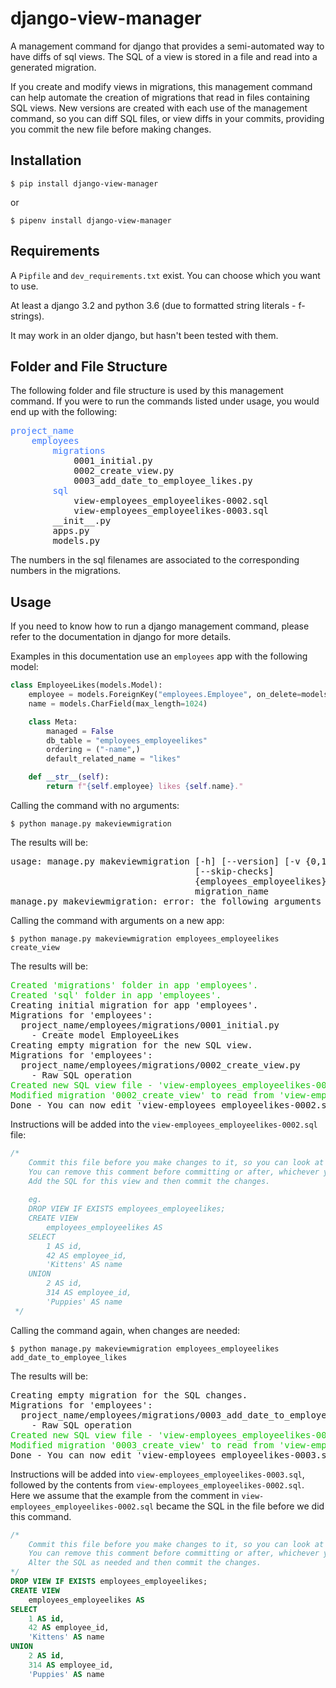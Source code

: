 # django-view-manager
A management command for django that provides a semi-automated way to have diffs of sql views.
The SQL of a view is stored in a file and read into a generated migration.

If you create and modify views in migrations, this management command can help automate the creation of migrations that read in files containing SQL views.  New versions are created with each use of the management command, so you can diff SQL files, or view diffs in your commits, providing you commit the new file before making changes.

## Installation

```shell
$ pip install django-view-manager
```
or
```shell
$ pipenv install django-view-manager
```

## Requirements

A `Pipfile` and `dev_requirements.txt` exist.  You can choose which you want to use.

At least a django 3.2 and python 3.6 (due to formatted string literals - f-strings).

It may work in an older django, but hasn't been tested with them.

## Folder and File Structure

The following folder and file structure is used by this management command.  If you were to run the commands listed under usage, you would end up with the following:

<style>
folder {color: #3B78FF;}
</style>

<pre>
<folder>project_name</folder>
    <folder>employees</folder>
        <folder>migrations</folder>
            0001_initial.py
            0002_create_view.py
            0003_add_date_to_employee_likes.py
        <folder>sql</folder>
            view-employees_employeelikes-0002.sql
            view-employees_employeelikes-0003.sql
        __init__.py
        apps.py
        models.py
</pre>

The numbers in the sql filenames are associated to the corresponding numbers in the migrations.

## Usage

<style>
green {color: #16C60C;}
</style>

If you need to know how to run a django management command, please refer to the documentation in django for more details.

Examples in this documentation use an `employees` app with the following model:
```python
class EmployeeLikes(models.Model):
    employee = models.ForeignKey("employees.Employee", on_delete=models.DO_NOTHING)
    name = models.CharField(max_length=1024)

    class Meta:
        managed = False
        db_table = "employees_employeelikes"
        ordering = ("-name",)
        default_related_name = "likes"

    def __str__(self):
        return f"{self.employee} likes {self.name}."
```

Calling the command with no arguments:

```shell
$ python manage.py makeviewmigration
```

The results will be:

<pre>
usage: manage.py makeviewmigration [-h] [--version] [-v {0,1,2,3}] [--settings SETTINGS] [--pythonpath PYTHONPATH] [--traceback] [--no-color] [--force-color]
                                   [--skip-checks]
                                   {employees_employeelikes}
                                   migration_name
manage.py makeviewmigration: error: the following arguments are required: db_table_name, migration_name
</pre>

Calling the command with arguments on a new app:

```shell
$ python manage.py makeviewmigration employees_employeelikes create_view
```

The results will be:

<pre>
<green>Created 'migrations' folder in app 'employees'.</green>
<green>Created 'sql' folder in app 'employees'.</green>
Creating initial migration for app 'employees'.
Migrations for 'employees':
  project_name/employees/migrations/0001_initial.py
    - Create model EmployeeLikes
Creating empty migration for the new SQL view.
Migrations for 'employees':
  project_name/employees/migrations/0002_create_view.py
    - Raw SQL operation
<green>Created new SQL view file - 'view-employees_employeelikes-0002.sql'.</green>
<green>Modified migration '0002_create_view' to read from 'view-employees_employeelikes-0002.sql'.</green>
Done - You can now edit 'view-employees_employeelikes-0002.sql'.
</pre>

Instructions will be added into the `view-employees_employeelikes-0002.sql` file:

```sql
/*
    Commit this file before you make changes to it, so you can look at the commits that follow for a diff.
    You can remove this comment before committing or after, whichever you'd prefer.
    Add the SQL for this view and then commit the changes.
    
    eg.
    DROP VIEW IF EXISTS employees_employeelikes;
    CREATE VIEW
        employees_employeelikes AS
    SELECT
        1 AS id,
        42 AS employee_id,
        'Kittens' AS name
    UNION
        2 AS id,
        314 AS employee_id,
        'Puppies' AS name
 */
```

Calling the command again, when changes are needed:

```shell
$ python manage.py makeviewmigration employees_employeelikes add_date_to_employee_likes
```

The results will be:

<pre>
Creating empty migration for the SQL changes.
Migrations for 'employees':
  project_name/employees/migrations/0003_add_date_to_employee_likes.py
    - Raw SQL operation
<green>Created new SQL view file - 'view-employees_employeelikes-0003.sql'.</green>
<green>Modified migration '0003_create_view' to read from 'view-employees_employeelikes-0003.sql' and 'view-employees_employeelikes-0002.sql'.</green>
Done - You can now edit 'view-employees_employeelikes-0003.sql'.
</pre>

Instructions will be added into `view-employees_employeelikes-0003.sql`, followed by the contents from `view-employees_employeelikes-0002.sql`.  Here we assume that the example from the comment in `view-employees_employeelikes-0002.sql` became the SQL in the file before we did this command.

```sql
/*
    Commit this file before you make changes to it, so you can look at the commits that follow for a diff.
    You can remove this comment before committing or after, whichever you'd prefer.
    Alter the SQL as needed and then commit the changes.
*/
DROP VIEW IF EXISTS employees_employeelikes;
CREATE VIEW
    employees_employeelikes AS
SELECT
    1 AS id,
    42 AS employee_id,
    'Kittens' AS name
UNION
    2 AS id,
    314 AS employee_id,
    'Puppies' AS name
```
